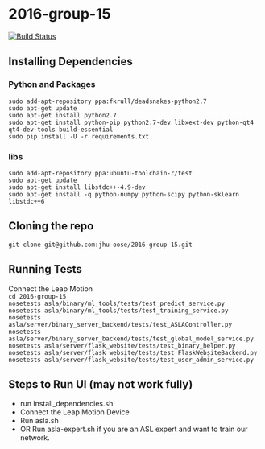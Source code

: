 # 2016-group-15
[![Build Status](https://travis-ci.com/jhu-oose/2016-group-15.svg?token=WPwURECkpN4xsLzZYqVc&branch=master)](https://travis-ci.com/jhu-oose/2016-group-15)

## Installing Dependencies
### Python and Packages
`sudo add-apt-repository ppa:fkrull/deadsnakes-python2.7`<br/>
`sudo apt-get update `<br/>
`sudo apt-get install python2.7`<br/>
`sudo apt-get install python-pip python2.7-dev libxext-dev python-qt4 qt4-dev-tools build-essential` <br/>
`sudo pip install -U -r requirements.txt` <br/>
### libs
`sudo add-apt-repository ppa:ubuntu-toolchain-r/test` <br/>
`sudo apt-get update` <br/>
`sudo apt-get install libstdc++-4.9-dev` <br/>
`sudo apt-get install -q python-numpy python-scipy python-sklearn libstdc++6`

## Cloning the repo
`git clone git@github.com:jhu-oose/2016-group-15.git` <br/>

## Running Tests
Connect the Leap Motion <br/>
`cd 2016-group-15` <br/>
`nosetests asla/binary/ml_tools/tests/test_predict_service.py` <br/>
`nosetests asla/binary/ml_tools/tests/test_training_service.py` <br/>
`nosetests asla/server/binary_server_backend/tests/test_ASLAController.py` <br/>
`nosetests asla/server/binary_server_backend/tests/test_global_model_service.py` <br/>
`nosetests asla/server/flask_website/tests/test_binary_helper.py` <br/>
`nosetests asla/server/flask_website/tests/test_FlaskWebsiteBackend.py` <br/>
`nosetests asla/server/flask_website/tests/test_user_admin_service.py` <br/>
## Steps to Run UI (may not work fully)
* run install_dependencies.sh
* Connect the Leap Motion Device <br/>
* Run asla.sh
* OR Run asla-expert.sh if you are an ASL expert and want to train our network.
